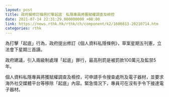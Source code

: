 ```yaml
---
layout: post
title: 政府擬修訂條例打擊起底　私隱專員將獲賦權調查及檢控
date: 2021-07-14 22:31:29.000000000 +08:00
link: https://news.rthk.hk/rthk/ch/component/k2/1600813-20210714.htm
categories: rthk
---
```


為打擊「起底」行為，政府提出修訂《個人資料私隱條例》，草案星期五刊憲，立法會下星期三首讀。

政府建議，引入兩級制處理「起底」罪行，最高刑罰是被罰款100萬元及監禁5年。

個人資料私隱專員將獲賦權調查及檢控，可申請手令搜查處所及電子器材，並要求海外社交媒體平台等移除「起底」內容。緊急情況下，專員可在沒有手令下接達電子器材。
